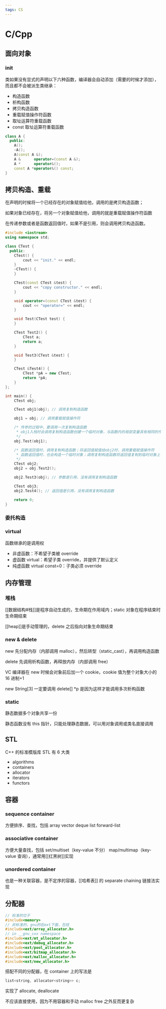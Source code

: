 ```yaml
---
tags: CS
---
```

# C/Cpp
## 面向对象

### init

类如果没有显式的声明以下六种函数，编译器会自动添加（需要的时候才添加），而且都不会被派生类继承：

-   构造函数
-   析构函数
-   拷贝构造函数
-   重载赋值操作符函数
-   取址运算符重载函数
-   const 取址运算符重载函数

```cpp
class A {
  public:
    A();
    ~A();
    A(const A &);
    A &      operator=(const A &);
    A *      operator&();
    const A *operator&() const;
}
```

## 拷贝构造、重载

在声明的时候将一个已经存在的对象赋值给他，调用的是拷贝构造函数；

如果对象已经存在，将另一个对象赋值给他，调用的就是重载赋值操作符函数

在传递参数或者是函数返回值时，如果不是引用，则会调用拷贝构造函数。

```cpp
#include <iostream>
using namespace std;

class CTest {
  public:
    CTest() {
        cout << "init." << endl;
    }
    ~CTest() {
    }

    CTest(const CTest &test) {
        cout << "copy constructor." << endl;
    }

    void operator=(const CTest &test) {
        cout << "operator=" << endl;
    }

    void Test(CTest test) {
    }

    CTest Test2() {
        CTest a;
        return a;
    }

    void Test3(CTest &test) {
    }

    CTest &Test4() {
        CTest *pA = new CTest;
        return *pA;
    }
};

int main() {
    CTest obj;

    CTest obj1(obj); // 调用复制构造函数

    obj1 = obj; // 调用重载赋值操作符

    /* 传参的过程中，要调用一次复制构造函数
     * obj1入栈时会调用复制构造函数创建一个临时对象，与函数内的局部变量具有相同的作用域
     */
    obj.Test(obj1);

    /* 函数返回值时，调用复制构造函数；将返回值赋值给obj2时，调用重载赋值操作符
     * 函数返回值时，也会构造一个临时对象；调用复制构造函数将返回值复制到临时对象上
     */
    CTest obj2;
    obj2 = obj.Test2();

    obj2.Test3(obj); // 参数是引用，没有调用复制构造函数

    CTest obj3;
    obj2.Test4(); // 返回值是引用，没有调用复制构造函数

    return 0;
}
```

### 委托构造

### virtual

函数继承的是调用权

-   非虚函数：不希望子类被 override
-   虚函数 virtual：希望子类 override，并提供了默认定义
-   纯虚函数 virtual const=0：子类必须 override

## 内存管理

### 堆栈

[[数据结构#栈]]是程序自动生成的，生命期在作用域内；static 对象在程序结束时生命期结束

[[heap]]是手动管理的，delete 之后指向对象生命期结束

### new & delete

new 先分配内存（内部调用 malloc），然后转型（static_cast），再调用构造函数

delete 先调用析构函数，再释放内存（内部调用 free）

VC 编译器在 new 时候会对象前后加一个 cookie，cookie 值为整个对象大小的 16 进制+1

new String[3] 一定要调用 delete[] *p 是因为这样才能调用多次析构函数

### static

静态数据多个对象共享一份

静态函数没有 this 指针，只能处理静态数据，可以用对象调用或类名直接调用

## STL

C++ 的标准模版库 STL 有 6 大类

-   algorithms
-   containers
-   allocator
-   iterators
-   functors

## 容器

### sequence container

方便排序、查找，包括 array vector deque list forward-list

### associative container

方便大量查找，包括 set/multiset（key-value 不分） map/multimap（key-value 查询），通常用[[红黑树]]实现

### unordered container

也是一种关联容器，是不定序的容器，[[哈希表]] 的 separate chaining 链接法实现

## 分配器

```cpp
// 标准的位于
#include<memory>
// 非标准的，gnu的在ext下面，包括
#include<ext/array_allocator.h>
// in __gnu_cxx namespace
#include<ext/mt_allocator.h>
#include<ext/debug_allocator.h>
#include<ext/pool_allocator.h>
#include<ext/bitmap_allocator.h>
#include<ext/malloc_allocator.h>
#include<ext/new_allocator.h>
```

搭配不同的分配器，在 container 上的写法是

```cpp
list<string, allocator<string>> c;
```

实现了 allocate, deallocate

不应该直接使用，因为不用容器和手动 malloc free 之外反而更复杂
